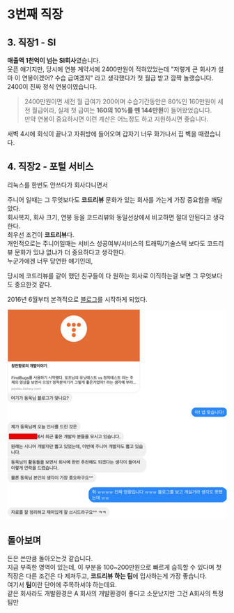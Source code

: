 # 3번째 직장


## 3. 직장1 - SI


**매출액 1천억이 넘는 SI회사**였습니다.  
웃픈 얘기지만, 당시에 연봉 계약서에 2400만원이 적혀있었는데 "저렇게 큰 회사가 설마 이 연봉이겠어? 수습 급여겠지" 라고 생각했다가 첫 월급 받고 깜짝 놀랬습니다.  
2400이 진짜 정식 연봉이였습니다.  

> 2400만원이면 세전 월 급여가 200이며 수습기간동안은 80%인 160만원이 세전 월급이라, 실제 첫 급여는 **160의 10%를 뗀 144만원**이 들어왔었습니다.  
만약 연봉이 중요하시면 이런 계산은 어느정도 하고 지원하시면 좋습니다.  


새벽 4시에 회식이 끝나고 자취방에 들어오며 갑자기 너무 화가나서 집 벽을 때렸습니다.  




## 4. 직장2 - 포털 서비스

리눅스를 한번도 안쓰다가 
회사다니면서 

주니어 일때는 그 무엇보다도 **코드리뷰** 문화가 있는 회사를 가는게 가장 중요함을 깨달았다.  
회사복지, 회사 크기, 연봉 등을 코드리뷰와 동일선상에서 비교하면 절대 안된다고 생각한다.  
최우선 조건이 **코드리뷰**다.  
개인적으로는 주니어일때는 서비스 성공여부/서비스의 트래픽/기술스택 보다도 코드리뷰 문화가 있냐 없냐가 더 중요하다고 생각한다.  
누군가에겐 너무 당연한 얘기인데, 

당시에 코드리뷰를 같이 했던 친구들이 다 원하는 회사로 이직하는걸 보면 그 무엇보다도 중요한것 같다.

2016년 6월부터 본격적으로 [블로그](http://jojoldu.tistory.com/)를 시작하게 되었다.


![페이스북메세지](./images/페이스북메세지.png)


## 돌아보며

돈은 쓴만큼 돌아오는것 같습니다.  
지금 부족한 영역이 있는데, 이 부분을 100~200만원으로 빠르게 습득할 수 있다며 
첫 직장은 다른 조건은 다 제쳐두고, **코드리뷰 하는 팀**에 입사하는게 가장 좋습니다.  
여기서 **팀**이란 단어에 주목하셔야 하는데요.  
같은 회사라도 개발환경은 
A 회사의 개발환경이 좋다고 소문났지만 그건 A회사의 특정 팀만  
